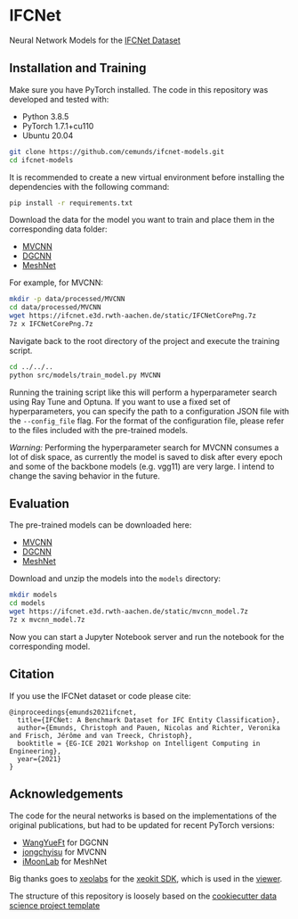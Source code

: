 IFCNet
==============================

Neural Network Models for the [IFCNet Dataset](https://ifcnet.e3d.rwth-aachen.de/)

## Installation and Training

Make sure you have PyTorch installed. The code in this repository was developed and tested with:

* Python 3.8.5
* PyTorch 1.7.1+cu110
* Ubuntu 20.04

```bash
git clone https://github.com/cemunds/ifcnet-models.git
cd ifcnet-models
```

It is recommended to create a new virtual environment before installing the dependencies with the following command:

```bash
pip install -r requirements.txt
```

Download the data for the model you want to train and place them in the corresponding data folder:

* [MVCNN](https://ifcnet.e3d.rwth-aachen.de/static/IFCNetCorePng.7z)
* [DGCNN](https://ifcnet.e3d.rwth-aachen.de/static/IFCNetCorePly.7z)
* [MeshNet](https://ifcnet.e3d.rwth-aachen.de/static/IFCNetCoreNpz.7z)

For example, for MVCNN:
```bash
mkdir -p data/processed/MVCNN
cd data/processed/MVCNN
wget https://ifcnet.e3d.rwth-aachen.de/static/IFCNetCorePng.7z
7z x IFCNetCorePng.7z
```

Navigate back to the root directory of the project and execute the training script.
```bash
cd ../../..
python src/models/train_model.py MVCNN
```
Running the training script like this will perform a hyperparameter search using Ray Tune and Optuna. If you want to use a fixed set of hyperparameters, you can specify the path to a configuration JSON file with the `--config_file` flag. For the format of the configuration file, please refer to the files included with the pre-trained models.

*Warning:* Performing the hyperparameter search for MVCNN consumes a lot of disk space, as currently the model is saved to disk after every epoch and some of the backbone models (e.g. vgg11) are very large. I intend to change the saving behavior in the future.

## Evaluation

The pre-trained models can be downloaded here:
* [MVCNN](https://ifcnet.e3d.rwth-aachen.de/static/mvcnn_model.7z)
* [DGCNN](https://ifcnet.e3d.rwth-aachen.de/static/dgcnn_model.7z)
* [MeshNet](https://ifcnet.e3d.rwth-aachen.de/static/meshnet_model.7z)

Download and unzip the models into the `models` directory:

```bash
mkdir models
cd models
wget https://ifcnet.e3d.rwth-aachen.de/static/mvcnn_model.7z
7z x mvcnn_model.7z
```
Now you can start a Jupyter Notebook server and run the notebook for the corresponding model.

## Citation
If you use the IFCNet dataset or code please cite:
```
@inproceedings{emunds2021ifcnet,
  title={IFCNet: A Benchmark Dataset for IFC Entity Classification},
  author={Emunds, Christoph and Pauen, Nicolas and Richter, Veronika and Frisch, Jérôme and van Treeck, Christoph},
  booktitle = {EG-ICE 2021 Workshop on Intelligent Computing in Engineering},
  year={2021}
}
```

## Acknowledgements
The code for the neural networks is based on the implementations of the original publications, but had to be updated for recent PyTorch versions:
* [WangYueFt](https://github.com/WangYueFt/dgcnn) for DGCNN
* [jongchyisu](https://github.com/jongchyisu/mvcnn_pytorch) for MVCNN
* [iMoonLab](https://github.com/iMoonLab/MeshNet) for MeshNet

Big thanks goes to [xeolabs](https://github.com/xeolabs) for the [xeokit SDK](https://github.com/xeokit/xeokit-sdk), which is used in the [viewer](https://ifcnet.e3d.rwth-aachen.de/).

The structure of this repository is loosely based on the [cookiecutter data science project template](https://drivendata.github.io/cookiecutter-data-science/)
